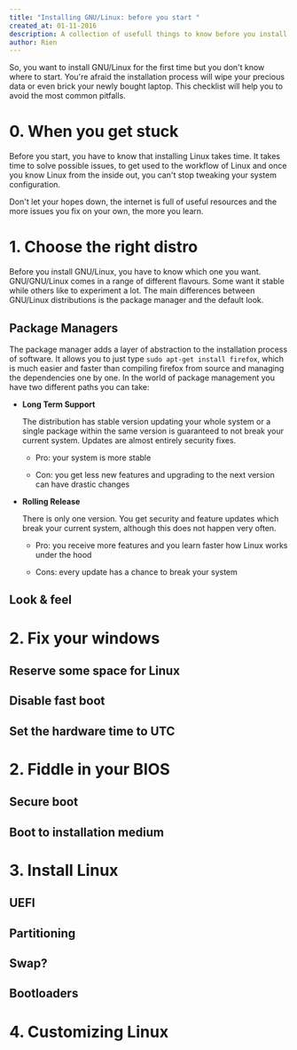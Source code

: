 ```yaml
---
title: "Installing GNU/Linux: before you start "
created_at: 01-11-2016
description: A collection of usefull things to know before you install GNU/Linux.
author: Rien
---
```


So, you want to install GNU/Linux for the first time but you don't know where to start. You're afraid the installation process will wipe your precious data or even brick your newly bought laptop. This checklist will help you to avoid the most common pitfalls.

# 0. When you get stuck

Before you start, you have to know that installing Linux takes time. It takes time to solve possible issues, to get used to the workflow of Linux and once you know Linux from the inside out, you can't stop tweaking your system configuration.

Don't let your hopes down, the internet is full of useful resources and the more issues you fix on your own, the more you learn.

# 1. Choose the right distro

Before you install GNU/Linux, you have to know which one you want. GNU/GNU/Linux comes in a range of different flavours. Some want it stable while others like to experiment a lot. The main differences between GNU/Linux distributions is the package manager and the default look.

## Package Managers

The package manager adds a layer of abstraction to the installation process of software. It allows you to just type `sudo apt-get install firefox`, which is much easier and faster than compiling firefox from source and managing the dependencies one by one. In the world of package management you have two different paths you can take:

 - **Long Term Support**

    The distribution has stable version updating your whole system or a single package within the same version is guaranteed to not break your current system. Updates are almost entirely security fixes.

     - Pro: your system is more stable

     - Con: you get less new features and upgrading to the next version can have drastic changes

 - **Rolling Release**

    There is only one version. You get security and feature updates which break your current system, although this does not happen very often.

    - Pro: you receive more features and you learn faster how Linux works under the hood

    - Cons: every update has a chance to break your system

## Look & feel

# 2. Fix your windows

## Reserve some space for Linux

## Disable fast boot

## Set the hardware time to UTC

# 2. Fiddle in your BIOS

## Secure boot

## Boot to installation medium

# 3. Install Linux

## UEFI

## Partitioning

## Swap?

## Bootloaders

# 4. Customizing Linux


